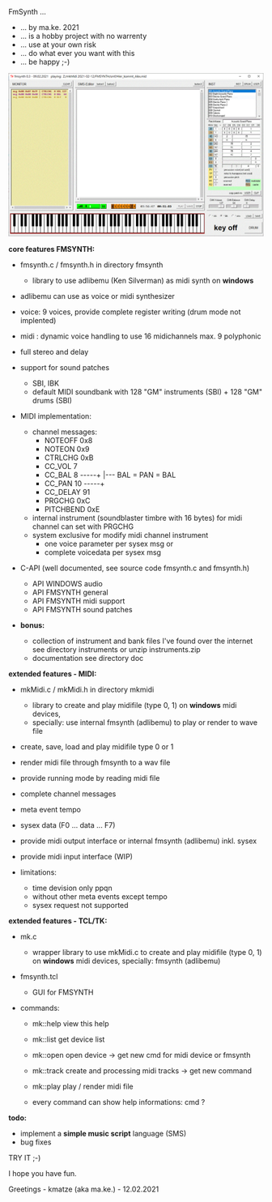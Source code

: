 FmSynth ...

- ... by ma.ke. 2021
- ... is a hobby project with no warrenty
- ... use at your own risk
- ... do what ever you want with this
- ... be happy ;-)

![FmSynth](/fmsynth.GIF)
	  
**core features FMSYNTH:**
- fmsynth.c / fmsynth.h in directory fmsynth
	- library to use adlibemu (Ken Silverman) as midi synth on **windows**
- adlibemu can use as voice or midi synthesizer
- voice: 9 voices, provide complete register writing (drum mode not implented)
- midi : dynamic voice handling to use 16 midichannels
		 max. 9 polyphonic
- full stereo and delay

- support for sound patches
	- SBI, IBK
	- default MIDI soundbank with 128 "GM" instruments (SBI) + 128 "GM" drums (SBI)

- MIDI implementation: 
	- channel messages:
		- NOTEOFF	0x8
		- NOTEON 	0x9
		- CTRLCHG	0xB
		- CC_VOL          7
		- CC_BAL	  8 -----+ 
		                         |--- BAL = PAN = BAL
		- CC_PAN	 10 -----+
		- CC_DELAY	 91
		- PRGCHG	0xC
		- PITCHBEND	0xE
	- internal instrument (soundblaster timbre with 16 bytes) for midi channel can set with PRGCHG
	- system exclusive for modify midi channel instrument
		- one voice parameter per sysex msg or 
		- complete voicedata  per sysex msg 

- C-API (well documented, see source code fmsynth.c and fmsynth.h)
	- API WINDOWS 	audio
	- API FMSYNTH 	general
	- API FMSYNTH 	midi support
	- API FMSYNTH 	sound patches
	
- **bonus:** 
	- collection of instrument and bank files I've found over the internet
	  see directory instruments or unzip instruments.zip
	- documentation see directory doc

**extended features - MIDI:**
- mkMidi.c / mkMidi.h in directory mkmidi
	- library to create and play midifile (type 0, 1) on **windows** midi devices,  
	- specially: use internal fmsynth (adlibemu) to play or render to wave file
- create, save, load and play midifile type 0 or 1
- render midi file through fmsynth to a wav file 
- provide running mode by reading midi file
- complete channel messages
- meta event tempo
- sysex data (F0 ... data ... F7)
- provide midi output interface or internal fmsynth (adlibemu) inkl. sysex
- provide midi input interface (WIP)

- limitations:
	- time devision only ppqn
	- without other meta events except tempo
	- sysex request not supported

**extended features - TCL/TK:**
- mk.c         
	- wrapper library to use mkMidi.c to create and play midifile (type 0, 1)
          on **windows** midi devices, specially: fmsynth (adlibemu)
- fmsynth.tcl 
	- GUI for FMSYNTH

- commands:
	- mk::help     view this help
	- mk::list     get device list
	- mk::open     open device -> get new cmd for midi device or fmsynth 
	- mk::track    create and processing midi tracks -> get new command
	- mk::play     play / render midi file

	- every command can show help informations: cmd ?

**todo:**

- implement a **simple music script** language (SMS)
- bug fixes

TRY IT ;-)

I hope you have fun.

Greetings - kmatze (aka ma.ke.) - 12.02.2021




